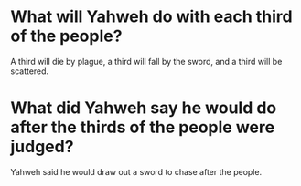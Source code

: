 # What will Yahweh do with each third of the people?

A third will die by plague, a third will fall by the sword, and a third will be scattered.

# What did Yahweh say he would do after the thirds of the people were judged?

Yahweh said he would draw out a sword to chase after the people.
